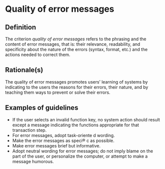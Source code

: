 # Quality of error messages

## Definition

The criterion *quality of error messages*
refers to the phrasing and the content of error messages, that is: their relevance, readability, and specificity about the nature of the errors (syntax, format, etc.) and the actions needed to correct them.

## Rationale(s)

The quality of error messages promotes users’ learning of systems by indicating to the users the reasons for their errors, their nature, and by teaching them ways to prevent or solve their errors.

## Examples of guidelines
* If the user selects an invalid function key, no system action should result except a message indicating the functions appropriate for that transaction step.
* For error messages, adopt task-oriente d wording.
* Make the error messages as speci® c as possible.
* Make error messages brief but informative.
* Adopt neutral wording for error messages; do not imply blame on the part of the user, or personalize the computer, or attempt to make a message humorous.
